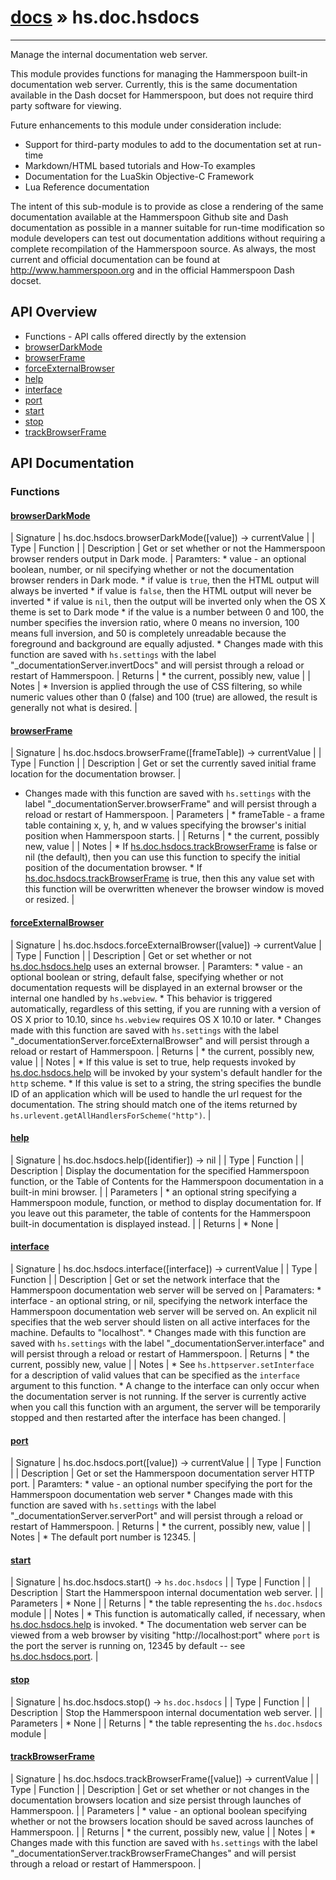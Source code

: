# [docs](index.md) » hs.doc.hsdocs
---

Manage the internal documentation web server.

This module provides functions for managing the Hammerspoon built-in documentation web server.  Currently, this is the same documentation available in the Dash docset for Hammerspoon, but does not require third party software for viewing.

Future enhancements to this module under consideration include:
 * Support for third-party modules to add to the documentation set at run-time
 * Markdown/HTML based tutorials and How-To examples
 * Documentation for the LuaSkin Objective-C Framework
 * Lua Reference documentation

The intent of this sub-module is to provide as close a rendering of the same documentation available at the Hammerspoon Github site and Dash documentation as possible in a manner suitable for run-time modification so module developers can test out documentation additions without requiring a complete recompilation of the Hammerspoon source.  As always, the most current and official documentation can be found at http://www.hammerspoon.org and in the official Hammerspoon Dash docset.

## API Overview
* Functions - API calls offered directly by the extension
* [browserDarkMode](#browserDarkMode)
* [browserFrame](#browserFrame)
* [forceExternalBrowser](#forceExternalBrowser)
* [help](#help)
* [interface](#interface)
* [port](#port)
* [start](#start)
* [stop](#stop)
* [trackBrowserFrame](#trackBrowserFrame)

## API Documentation

### Functions

#### [browserDarkMode](#browserDarkMode)
| Signature   | hs.doc.hsdocs.browserDarkMode([value]) -> currentValue  |
| Type        | Function |
| Description | Get or set whether or not the Hammerspoon browser renders output in Dark mode. |
  Paramters:
     * value - an optional boolean, number, or nil specifying whether or not the documentation browser renders in Dark mode.
       * if value is `true`, then the HTML output will always be inverted
       * if value is `false`, then the HTML output will never be inverted
       * if value is `nil`, then the output will be inverted only when the OS X theme is set to Dark mode
       * if the value is a number between 0 and 100, the number specifies the inversion ratio, where 0 means no inversion, 100 means full inversion, and 50 is completely unreadable because the foreground and background are equally adjusted.
     * Changes made with this function are saved with `hs.settings` with the label "_documentationServer.invertDocs" and will persist through a reload or restart of Hammerspoon.
| Returns |  * the current, possibly new, value | | Notes |  * Inversion is applied through the use of CSS filtering, so while numeric values other than 0 (false) and 100 (true) are allowed, the result is generally not what is desired. | 
#### [browserFrame](#browserFrame)
| Signature   | hs.doc.hsdocs.browserFrame([frameTable]) -> currentValue  |
| Type        | Function |
| Description | Get or set the currently saved initial frame location for the documentation browser. |
   * Changes made with this function are saved with `hs.settings` with the label "_documentationServer.browserFrame" and will persist through a reload or restart of Hammerspoon.
| Parameters |  * frameTable - a frame table containing x, y, h, and w values specifying the browser's initial position when Hammerspoon starts. | | Returns |  * the current, possibly new, value | | Notes |  * If [hs.doc.hsdocs.trackBrowserFrame](#trackBrowserFrame) is false or nil (the default), then you can use this function to specify the initial position of the documentation browser. * If [hs.doc.hsdocs.trackBrowserFrame](#trackBrowserFrame) is true, then this any value set with this function will be overwritten whenever the browser window is moved or resized. | 
#### [forceExternalBrowser](#forceExternalBrowser)
| Signature   | hs.doc.hsdocs.forceExternalBrowser([value]) -> currentValue  |
| Type        | Function |
| Description | Get or set whether or not [hs.doc.hsdocs.help](#help) uses an external browser. |
  Paramters:
     * value - an optional boolean or string, default false, specifying whether or not documentation requests will be displayed in an external browser or the internal one handled by `hs.webview`.
     * This behavior is triggered automatically, regardless of this setting, if you are running with a version of OS X prior to 10.10, since `hs.webview` requires OS X 10.10 or later.
     * Changes made with this function are saved with `hs.settings` with the label "_documentationServer.forceExternalBrowser" and will persist through a reload or restart of Hammerspoon.
| Returns |  * the current, possibly new, value | | Notes |  * If this value is set to true, help requests invoked by [hs.doc.hsdocs.help](#help) will be invoked by your system's default handler for the `http` scheme. * If this value is set to a string, the string specifies the bundle ID of an application which will be used to handle the url request for the documentation.  The string should match one of the items returned by `hs.urlevent.getAllHandlersForScheme("http")`. | 
#### [help](#help)
| Signature   | hs.doc.hsdocs.help([identifier]) -> nil  |
| Type        | Function |
| Description | Display the documentation for the specified Hammerspoon function, or the Table of Contents for the Hammerspoon documentation in a built-in mini browser. |
| Parameters |  * an optional string specifying a Hammerspoon module, function, or method to display documentation for. If you leave out this parameter, the table of contents for the Hammerspoon built-in documentation is displayed instead. | | Returns |  * None | 
#### [interface](#interface)
| Signature   | hs.doc.hsdocs.interface([interface]) -> currentValue  |
| Type        | Function |
| Description | Get or set the network interface that the Hammerspoon documentation web server will be served on |
  Paramaters:
     * interface - an optional string, or nil, specifying the network interface the Hammerspoon documentation web server will be served on.  An explicit nil specifies that the web server should listen on all active interfaces for the machine.  Defaults to "localhost".
     * Changes made with this function are saved with `hs.settings` with the label "_documentationServer.interface" and will persist through a reload or restart of Hammerspoon.
| Returns |  * the current, possibly new, value | | Notes |  * See `hs.httpserver.setInterface` for a description of valid values that can be specified as the `interface` argument to this function. * A change to the interface can only occur when the documentation server is not running. If the server is currently active when you call this function with an argument, the server will be temporarily stopped and then restarted after the interface has been changed. | 
#### [port](#port)
| Signature   | hs.doc.hsdocs.port([value]) -> currentValue  |
| Type        | Function |
| Description | Get or set the Hammerspoon documentation server HTTP port. |
  Paramters:
     * value - an optional number specifying the port for the Hammerspoon documentation web server
     * Changes made with this function are saved with `hs.settings` with the label "_documentationServer.serverPort" and will persist through a reload or restart of Hammerspoon.
| Returns |  * the current, possibly new, value | | Notes |  * The default port number is 12345. | 
#### [start](#start)
| Signature   | hs.doc.hsdocs.start() -> `hs.doc.hsdocs`  |
| Type        | Function |
| Description | Start the Hammerspoon internal documentation web server. |
| Parameters |  * None | | Returns |  * the table representing the `hs.doc.hsdocs` module | | Notes |  * This function is automatically called, if necessary, when [hs.doc.hsdocs.help](#help) is invoked. * The documentation web server can be viewed from a web browser by visiting "http://localhost:port" where `port` is the port the server is running on, 12345 by default -- see [hs.doc.hsdocs.port](#port). | 
#### [stop](#stop)
| Signature   | hs.doc.hsdocs.stop() -> `hs.doc.hsdocs`  |
| Type        | Function |
| Description | Stop the Hammerspoon internal documentation web server. |
| Parameters |  * None | | Returns |  * the table representing the `hs.doc.hsdocs` module | 
#### [trackBrowserFrame](#trackBrowserFrame)
| Signature   | hs.doc.hsdocs.trackBrowserFrame([value]) -> currentValue  |
| Type        | Function |
| Description | Get or set whether or not changes in the documentation browsers location and size persist through launches of Hammerspoon. |
| Parameters |  * value - an optional boolean specifying whether or not the browsers location should be saved across launches of Hammerspoon. | | Returns |  * the current, possibly new, value | | Notes |  * Changes made with this function are saved with `hs.settings` with the label "_documentationServer.trackBrowserFrameChanges" and will persist through a reload or restart of Hammerspoon. | 